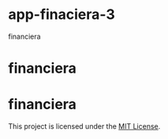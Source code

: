 # app-finaciera-3
financiera
# financiera
# financiera

This project is licensed under the [MIT License](LICENSE).
